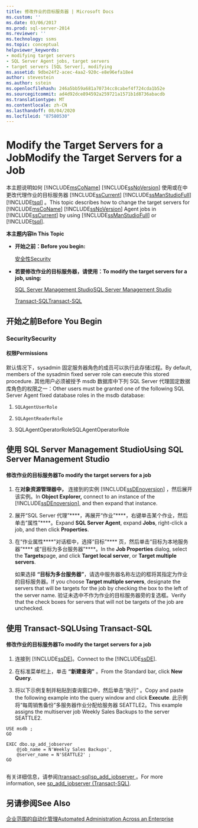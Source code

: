 ```yaml
---
title: 修改作业的目标服务器 | Microsoft Docs
ms.custom: ''
ms.date: 03/06/2017
ms.prod: sql-server-2014
ms.reviewer: ''
ms.technology: ssms
ms.topic: conceptual
helpviewer_keywords:
- modifying target servers
- SQL Server Agent jobs, target servers
- target servers [SQL Server], modifying
ms.assetid: 9dbe24f2-acec-4aa2-920c-e8e96efa18e4
author: stevestein
ms.author: sstein
ms.openlocfilehash: 246a5bb59a681a70734cc8cabef4f724cda1b52e
ms.sourcegitcommit: ad4d92dce894592a259721a1571b1d8736abacdb
ms.translationtype: MT
ms.contentlocale: zh-CN
ms.lasthandoff: 08/04/2020
ms.locfileid: "87580530"
---
```

# <a name="modify-the-target-servers-for-a-job"></a><span data-ttu-id="97f40-102">Modify the Target Servers for a Job</span><span class="sxs-lookup"><span data-stu-id="97f40-102">Modify the Target Servers for a Job</span></span>
  <span data-ttu-id="97f40-103">本主题说明如何 [!INCLUDE[msCoName](../../includes/msconame-md.md)] [!INCLUDE[ssNoVersion](../../includes/ssnoversion-md.md)] 使用或在中更改代理作业的目标服务器 [!INCLUDE[ssCurrent](../../includes/sscurrent-md.md)] [!INCLUDE[ssManStudioFull](../../includes/ssmanstudiofull-md.md)] [!INCLUDE[tsql](../../includes/tsql-md.md)] 。</span><span class="sxs-lookup"><span data-stu-id="97f40-103">This topic describes how to change the target servers for [!INCLUDE[msCoName](../../includes/msconame-md.md)] [!INCLUDE[ssNoVersion](../../includes/ssnoversion-md.md)] Agent jobs in [!INCLUDE[ssCurrent](../../includes/sscurrent-md.md)] by using [!INCLUDE[ssManStudioFull](../../includes/ssmanstudiofull-md.md)] or [!INCLUDE[tsql](../../includes/tsql-md.md)].</span></span>  
  
 <span data-ttu-id="97f40-104">**本主题内容**</span><span class="sxs-lookup"><span data-stu-id="97f40-104">**In This Topic**</span></span>  
  
-   <span data-ttu-id="97f40-105">**开始之前：**</span><span class="sxs-lookup"><span data-stu-id="97f40-105">**Before you begin:**</span></span>  
  
     [<span data-ttu-id="97f40-106">安全性</span><span class="sxs-lookup"><span data-stu-id="97f40-106">Security</span></span>](#Security)  
  
-   <span data-ttu-id="97f40-107">**若要修改作业的目标服务器，请使用：**</span><span class="sxs-lookup"><span data-stu-id="97f40-107">**To modify the target servers for a job, using:**</span></span>  
  
     [<span data-ttu-id="97f40-108">SQL Server Management Studio</span><span class="sxs-lookup"><span data-stu-id="97f40-108">SQL Server Management Studio</span></span>](#SSMSProcedure)  
  
     [<span data-ttu-id="97f40-109">Transact-SQL</span><span class="sxs-lookup"><span data-stu-id="97f40-109">Transact-SQL</span></span>](#TsqlProcedure)  
  
##  <a name="before-you-begin"></a><a name="BeforeYouBegin"></a> <span data-ttu-id="97f40-110">开始之前</span><span class="sxs-lookup"><span data-stu-id="97f40-110">Before You Begin</span></span>  
  
###  <a name="security"></a><a name="Security"></a> <span data-ttu-id="97f40-111">Security</span><span class="sxs-lookup"><span data-stu-id="97f40-111">Security</span></span>  
  
####  <a name="permissions"></a><a name="Permissions"></a> <span data-ttu-id="97f40-112">权限</span><span class="sxs-lookup"><span data-stu-id="97f40-112">Permissions</span></span>  
 <span data-ttu-id="97f40-113">默认情况下，sysadmin 固定服务器角色的成员可以执行此存储过程。</span><span class="sxs-lookup"><span data-stu-id="97f40-113">By default, members of the sysadmin fixed server role can execute this stored procedure.</span></span> <span data-ttu-id="97f40-114">其他用户必须被授予 msdb 数据库中下列 SQL Server 代理固定数据库角色的权限之一：</span><span class="sxs-lookup"><span data-stu-id="97f40-114">Other users must be granted one of the following SQL Server Agent fixed database roles in the msdb database:</span></span>  
  
1.  `SQLAgentUserRole`  
  
2.  `SQLAgentReaderRole`  
  
3.  <span data-ttu-id="97f40-115">SQLAgentOperatorRole</span><span class="sxs-lookup"><span data-stu-id="97f40-115">SQLAgentOperatorRole</span></span>  
  
##  <a name="using-sql-server-management-studio"></a><a name="SSMSProcedure"></a> <span data-ttu-id="97f40-116">使用 SQL Server Management Studio</span><span class="sxs-lookup"><span data-stu-id="97f40-116">Using SQL Server Management Studio</span></span>  
  
#### <a name="to-modify-the-target-servers-for-a-job"></a><span data-ttu-id="97f40-117">修改作业的目标服务器</span><span class="sxs-lookup"><span data-stu-id="97f40-117">To modify the target servers for a job</span></span>  
  
1.  <span data-ttu-id="97f40-118">在**对象资源管理器中，** 连接到的实例 [!INCLUDE[ssDEnoversion](../../includes/ssdenoversion-md.md)] ，然后展开该实例。</span><span class="sxs-lookup"><span data-stu-id="97f40-118">In **Object Explorer,** connect to an instance of the [!INCLUDE[ssDEnoversion](../../includes/ssdenoversion-md.md)], and then expand that instance.</span></span>  
  
2.  <span data-ttu-id="97f40-119">展开“SQL Server 代理”\*\*\*\*，再展开“作业”\*\*\*\*，右键单击某个作业，然后单击“属性”\*\*\*\*。</span><span class="sxs-lookup"><span data-stu-id="97f40-119">Expand **SQL Server Agent**, expand **Jobs**, right-click a job, and then click **Properties**.</span></span>  
  
3.  <span data-ttu-id="97f40-120">在“作业属性\*\*\*\*”对话框中，选择“目标”\*\*\*\* 页，然后单击“目标为本地服务器”\*\*\*\* 或“目标为多台服务器”\*\*\*\*。</span><span class="sxs-lookup"><span data-stu-id="97f40-120">In the **Job Properties** dialog, select the **Targets**page, and click **Target local server**, or **Target multiple servers**.</span></span>  
  
     <span data-ttu-id="97f40-121">如果选择 **“目标为多台服务器”**，请选中服务器名称左边的框将其指定为作业的目标服务器。</span><span class="sxs-lookup"><span data-stu-id="97f40-121">If you choose **Target multiple servers**, designate the servers that will be targets for the job by checking the box to the left of the server name.</span></span> <span data-ttu-id="97f40-122">验证未选中不作为作业的目标服务器旁的复选框。</span><span class="sxs-lookup"><span data-stu-id="97f40-122">Verify that the check boxes for servers that will not be targets of the job are unchecked.</span></span>  
  
##  <a name="using-transact-sql"></a><a name="TsqlProcedure"></a> <span data-ttu-id="97f40-123">使用 Transact-SQL</span><span class="sxs-lookup"><span data-stu-id="97f40-123">Using Transact-SQL</span></span>  
  
#### <a name="to-modify-the-target-servers-for-a-job"></a><span data-ttu-id="97f40-124">修改作业的目标服务器</span><span class="sxs-lookup"><span data-stu-id="97f40-124">To modify the target servers for a job</span></span>  
  
1.  <span data-ttu-id="97f40-125">连接到 [!INCLUDE[ssDE](../../includes/ssde-md.md)]。</span><span class="sxs-lookup"><span data-stu-id="97f40-125">Connect to the [!INCLUDE[ssDE](../../includes/ssde-md.md)].</span></span>  
  
2.  <span data-ttu-id="97f40-126">在标准菜单栏上，单击 **“新建查询”** 。</span><span class="sxs-lookup"><span data-stu-id="97f40-126">From the Standard bar, click **New Query**.</span></span>  
  
3.  <span data-ttu-id="97f40-127">将以下示例复制并粘贴到查询窗口中，然后单击“执行” 。</span><span class="sxs-lookup"><span data-stu-id="97f40-127">Copy and paste the following example into the query window and click **Execute**.</span></span> <span data-ttu-id="97f40-128">此示例将“每周销售备份”多服务器作业分配给服务器 SEATTLE2。</span><span class="sxs-lookup"><span data-stu-id="97f40-128">This example assigns the multiserver job Weekly Sales Backups to the server SEATTLE2.</span></span>  
  
```  
USE msdb ;  
GO  
  
EXEC dbo.sp_add_jobserver  
    @job_name = N'Weekly Sales Backups',   
    @server_name = N'SEATTLE2' ;   
GO  
  
```  
  
 <span data-ttu-id="97f40-129">有关详细信息，请参阅[&#40;transact-sql&#41;sp_add_jobserver ](/sql/relational-databases/system-stored-procedures/sp-add-jobserver-transact-sql)。</span><span class="sxs-lookup"><span data-stu-id="97f40-129">For more information, see [sp_add_jobserver &#40;Transact-SQL&#41;](/sql/relational-databases/system-stored-procedures/sp-add-jobserver-transact-sql).</span></span>  
  
## <a name="see-also"></a><span data-ttu-id="97f40-130">另请参阅</span><span class="sxs-lookup"><span data-stu-id="97f40-130">See Also</span></span>  
 [<span data-ttu-id="97f40-131">企业范围的自动化管理</span><span class="sxs-lookup"><span data-stu-id="97f40-131">Automated Administration Across an Enterprise</span></span>](automated-administration-across-an-enterprise.md)  
  
  
